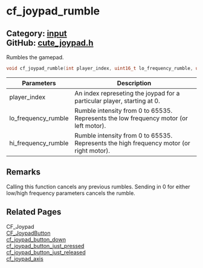[//]: # (This file is automatically generated by Cute Framework's docs parser.)
[//]: # (Do not edit this file by hand!)
[//]: # (See: https://github.com/RandyGaul/cute_framework/blob/master/samples/docs_parser.cpp)
[](../header.md ':include')

# cf_joypad_rumble

Category: [input](/api_reference?id=input)  
GitHub: [cute_joypad.h](https://github.com/RandyGaul/cute_framework/blob/master/include/cute_joypad.h)  
---

Rumbles the gamepad.

```cpp
void cf_joypad_rumble(int player_index, uint16_t lo_frequency_rumble, uint16_t hi_frequency_rumble, int duration_ms);
```

Parameters | Description
--- | ---
player_index | An index represeting the joypad for a particular player, starting at 0.
lo_frequency_rumble | Rumble intensity from 0 to 65535. Represents the low frequency motor (or left motor).
hi_frequency_rumble | Rumble intensity from 0 to 65535. Represents the high frequency motor (or right motor).

## Remarks

Calling this function cancels any previous rumbles. Sending in 0 for either low/high frequency parameters cancels the rumble.

## Related Pages

CF_Joypad  
[CF_JoypadButton](/input/cf_joypadbutton.md)  
[cf_joypad_button_down](/input/cf_joypad_button_down.md)  
[cf_joypad_button_just_pressed](/input/cf_joypad_button_just_pressed.md)  
[cf_joypad_button_just_released](/input/cf_joypad_button_just_released.md)  
[cf_joypad_axis](/input/cf_joypad_axis.md)  
